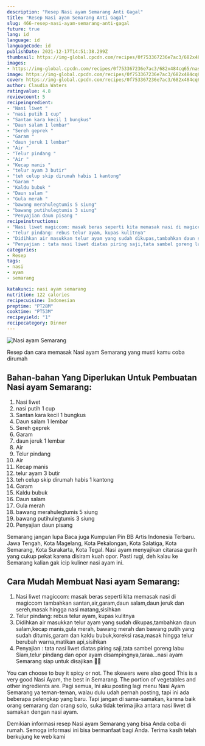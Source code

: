 ```yaml
---
description: "Resep Nasi ayam Semarang Anti Gagal"
title: "Resep Nasi ayam Semarang Anti Gagal"
slug: 466-resep-nasi-ayam-semarang-anti-gagal
future: true
lang: id
language: id
languageCode: id
publishDate: 2021-12-17T14:51:38.299Z 
thumbnail: https://img-global.cpcdn.com/recipes/0f753367236e7ac3/682x484cq65/nasi-ayam-semarang-foto-resep-utama.png
images:
- https://img-global.cpcdn.com/recipes/0f753367236e7ac3/682x484cq65/nasi-ayam-semarang-foto-resep-utama.png
image: https://img-global.cpcdn.com/recipes/0f753367236e7ac3/682x484cq65/nasi-ayam-semarang-foto-resep-utama.png
cover: https://img-global.cpcdn.com/recipes/0f753367236e7ac3/682x484cq65/nasi-ayam-semarang-foto-resep-utama.png
author: Claudia Waters
ratingvalue: 4.8
reviewcount: 5
recipeingredient:
- "Nasi liwet "
- "nasi putih 1 cup"
- "Santan kara kecil 1 bungkus"
- "Daun salam 1 lembar"
- "Sereh geprek "
- "Garam "
- "daun jeruk 1 lembar"
- "Air "
- "Telur pindang "
- "Air "
- "Kecap manis "
- "telur ayam 3 butir"
- "teh celup skip dirumah habis 1 kantong"
- "Garam "
- "Kaldu bubuk "
- "Daun salam "
- "Gula merah "
- "bawang merahulegtumis 5 siung"
- "bawang putihulegtumis 3 siung"
- "Penyajian daun pisang "
recipeinstructions:
- "Nasi liwet magiccom: masak beras seperti kita memasak nasi di magiccom tambahkan santan,air,garam,daun salam,daun jeruk dan sereh,masak hingga nasi matang,sisihkan"
- "Telur pindang: rebus telur ayam, kupas kulitnya"
- "Didihkan air masukkan telur ayam yang sudah dikupas,tambahkan daun salam,kecap manis,gula merah, bawang merah dan bawang putih yang sudah ditumis,garam dan kaldu bubuk,koreksi rasa,masak hingga telur berubah warna,matikan api,sisihkan"
- "Penyajian : tata nasi liwet diatas piring saji,tata sambel goreng labu Siam,telur pindang dan opor ayam disampingnya,taraa...nasi ayam Semarang siap untuk disajikan 🤗💞"
categories:
- Resep
tags:
- nasi
- ayam
- semarang

katakunci: nasi ayam semarang 
nutrition: 122 calories
recipecuisine: Indonesian
preptime: "PT28M"
cooktime: "PT53M"
recipeyield: "1"
recipecategory: Dinner
---
```



![Nasi ayam Semarang](https://img-global.cpcdn.com/recipes/0f753367236e7ac3/682x484cq65/nasi-ayam-semarang-foto-resep-utama.png)

Resep dan cara memasak  Nasi ayam Semarang yang musti kamu coba dirumah

<!--inarticleads1-->

## Bahan-bahan Yang Diperlukan Untuk Pembuatan Nasi ayam Semarang:

1. Nasi liwet 
1. nasi putih 1 cup
1. Santan kara kecil 1 bungkus
1. Daun salam 1 lembar
1. Sereh geprek 
1. Garam 
1. daun jeruk 1 lembar
1. Air 
1. Telur pindang 
1. Air 
1. Kecap manis 
1. telur ayam 3 butir
1. teh celup skip dirumah habis 1 kantong
1. Garam 
1. Kaldu bubuk 
1. Daun salam 
1. Gula merah 
1. bawang merahulegtumis 5 siung
1. bawang putihulegtumis 3 siung
1. Penyajian daun pisang 

Semarang jangan lupa Baca juga Kumpulan Pin BB Artis Indonesia Terbaru. Jawa Tengah, Kota Magelang, Kota Pekalongan, Kota Salatiga, Kota Semarang, Kota Surakarta, Kota Tegal. Nasi ayam menyajikan citarasa gurih yang cukup pekat karena disiram kuah opor. Pasti rugi, deh kalau ke Semarang kalian gak icip kuliner nasi ayam ini. 

<!--inarticleads2-->

## Cara Mudah Membuat Nasi ayam Semarang:

1. Nasi liwet magiccom: masak beras seperti kita memasak nasi di magiccom tambahkan santan,air,garam,daun salam,daun jeruk dan sereh,masak hingga nasi matang,sisihkan
1. Telur pindang: rebus telur ayam, kupas kulitnya
1. Didihkan air masukkan telur ayam yang sudah dikupas,tambahkan daun salam,kecap manis,gula merah, bawang merah dan bawang putih yang sudah ditumis,garam dan kaldu bubuk,koreksi rasa,masak hingga telur berubah warna,matikan api,sisihkan
1. Penyajian : tata nasi liwet diatas piring saji,tata sambel goreng labu Siam,telur pindang dan opor ayam disampingnya,taraa...nasi ayam Semarang siap untuk disajikan 🤗💞


You can choose to buy it spicy or not. The skewers were also good This is a very good Nasi Ayam, the best in Semarang. The portion of vegetables and other ingredients are. Pagi semua, Ini aku posting lagi menu Nasi Ayam Semarang ya teman-teman, walau dulu udah pernah posting, tapi ini ada beberapa pelengkap yang baru. Tapi jangan di sama-samakan, karena baik orang semarang dan orang solo, suka tidak terima jika antara nasi liwet di samakan dengan nasi ayam. 

Demikian informasi  resep Nasi ayam Semarang   yang bisa Anda coba di rumah. Semoga informasi ini bisa bermanfaat bagi Anda. Terima kasih telah berkujung ke web kami
